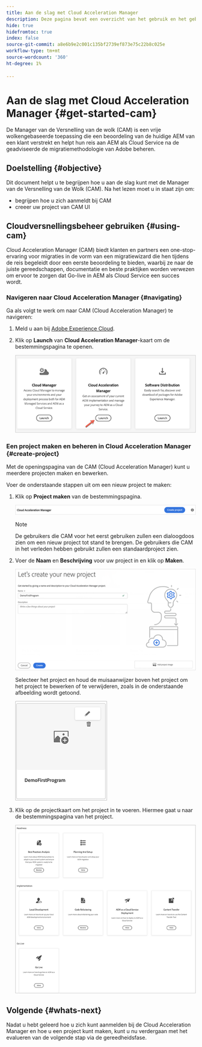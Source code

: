 ```yaml
---
title: Aan de slag met Cloud Acceleration Manager
description: Deze pagina bevat een overzicht van het gebruik en het gebruik van Cloud Acceleration Manager.
hide: true
hidefromtoc: true
index: false
source-git-commit: a8e6b9e2c001c135bf2739ef873e75c22b8c025e
workflow-type: tm+mt
source-wordcount: '360'
ht-degree: 1%

---
```



# Aan de slag met Cloud Acceleration Manager {#get-started-cam}

De Manager van de Versnelling van de wolk (CAM) is een vrije wolkengebaseerde toepassing die een beoordeling van de huidige AEM van een klant verstrekt en helpt hun reis aan AEM als Cloud Service na de geadviseerde de migratiemethodologie van Adobe beheren.

## Doelstelling {#objective}

Dit document helpt u te begrijpen hoe u aan de slag kunt met de Manager van de Versnelling van de Wolk (CAM). Na het lezen moet u in staat zijn om:

* begrijpen hoe u zich aanmeldt bij CAM
* creeer uw project van CAM UI

## Cloudversnellingsbeheer gebruiken {#using-cam}

Cloud Acceleration Manager (CAM) biedt klanten en partners een one-stop-ervaring voor migraties in de vorm van een migratiewizard die hen tijdens de reis begeleidt door een eerste beoordeling te bieden, waarbij ze naar de juiste gereedschappen, documentatie en beste praktijken worden verwezen om ervoor te zorgen dat Go-live in AEM als Cloud Service een succes wordt.

### Navigeren naar Cloud Acceleration Manager {#navigating}

Ga als volgt te werk om naar CAM (Cloud Acceleration Manager) te navigeren:

1. Meld u aan bij [Adobe Experience Cloud](https://experience.adobe.com).

1. Klik op **Launch** van **Cloud Acceleration Manager**-kaart om de bestemmingspagina te openen.

   ![afbeelding](/help/move-to-cloud-service/cloud-acceleration-manager/assets/cam-1.png)

### Een project maken en beheren in Cloud Acceleration Manager {#create-project}

Met de openingspagina van de CAM (Cloud Acceleration Manager) kunt u meerdere projecten maken en bewerken.

Voer de onderstaande stappen uit om een nieuw project te maken:

1. Klik op **Project maken** van de bestemmingspagina.

   ![afbeelding](/help/move-to-cloud-service/cloud-acceleration-manager/assets/cam-2.png)

   >[!NOTE]
   >De gebruikers die CAM voor het eerst gebruiken zullen een dialoogdoos zien om een nieuw project tot stand te brengen. De gebruikers die CAM in het verleden hebben gebruikt zullen een standaardproject zien.

1. Voer de **Naam** en **Beschrijving** voor uw project in en klik op **Maken**.

   ![afbeelding](/help/move-to-cloud-service/cloud-acceleration-manager/assets/cam-3.png)

   Selecteer het project en houd de muisaanwijzer boven het project om het project te bewerken of te verwijderen, zoals in de onderstaande afbeelding wordt getoond.

   ![afbeelding](/help/move-to-cloud-service/cloud-acceleration-manager/assets/cam-4.png)

1. Klik op de projectkaart om het project in te voeren. Hiermee gaat u naar de bestemmingspagina van het project.

   ![afbeelding](/help/move-to-cloud-service/cloud-acceleration-manager/assets/cam-5.png)


## Volgende {#whats-next}

Nadat u hebt geleerd hoe u zich kunt aanmelden bij de Cloud Acceleration Manager en hoe u een project kunt maken, kunt u nu verdergaan met het evalueren van de volgende stap via de gereedheidsfase.